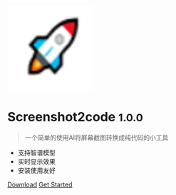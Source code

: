 ![logo](./icon/android-chrome-192x192.png)

# Screenshot2code <small>1.0.0</small>

> 一个简单的使用AI将屏幕截图转换成纯代码的小工具

- 支持智谱模型
- 实时显示效果
- 安装使用友好

[Download](https://github.com/LinyuJupiter/screenshot2code/releases)
[Get Started](/introduction)
